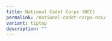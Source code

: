 ```yaml
---
title: National Cadet Corps (NCC)
permalink: /national-cadet-corps-ncc/
variant: tiptap
description: ""
---
```

